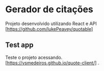 # Gerador de citações

Projeto desenvolvido utilizando React e API [https://github.com/lukePeavey/quotable]

## Test app


Teste o projeto acessando.\
[https://vsmedeiros.github.io/quote-client/] .



